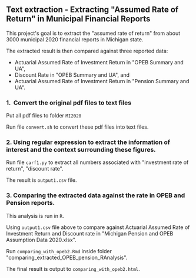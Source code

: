 ## Text extraction - Extracting "Assumed Rate of Return" in Municipal Financial Reports

This project's goal is to extract the "assumed rate of return" from about 3000 municipal 2020 financial reports in Michigan state.

The extracted result is then compared against three reported data:

* Actuarial Assumed Rate of Investment Return in "OPEB Summary and UA",
* Discount Rate in "OPEB Summary and UA", and
* Actuarial Assumed Rate of Investment Return in "Pension Summary and UA".

### 1.  Convert the original pdf files to text files

Put all pdf files to folder `MI2020`

Run file `convert.sh` to convert these pdf files into text files.

### 2. Using regular expression to extract the information of interest and the context surrounding these figures.

Run file `carf1.py` to extract all numbers associated with "investment rate of return", "discount rate".

The result is `output1.csv` file.

### 3. Comparing the extracted data against the rate in OPEB and Pension reports.

This analysis is run in `R`.

Using `output1.csv` file above to compare against Actuarial Assumed Rate of Investment Return and Discount rate in "Michigan Pension and OPEB Assumption Data 2020.xlsx".

Run `comparing_with_opeb2.Rmd` inside folder "comparing_extracted_OPEB_pension_RAnalysis".

The final result is output to `comparing_with_opeb2.html`.
